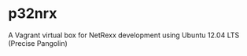 p32nrx
======

A Vagrant virtual box for NetRexx development using Ubuntu 12.04 LTS (Precise Pangolin)
